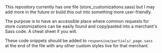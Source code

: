 This repository currently has one file (store_customizations.sass) but I may add more in the future or build this out into something more user-friendly.

The purpose is to have an accessible place where common requests for store customizations can be easily found and copy/pasted into a merchant's Sass code. A cheat sheet if you will.

These code snippets should be added to `responsive/partials/_page.sass` at the end of the file with any other custom styles live for that merchant.